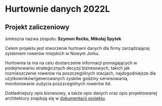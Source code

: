 # Hurtownie danych 2022L
## Projekt zaliczeniowy
śmieszna nazwa zespołu: **Szymon Rećko, Mikołaj Spytek**

Celem projektu jest stworzenie hurtowni danych dla firmy zarządzającej systemem rowerów miejskich w Nowym Jorku. 

Hurtownia ta ma na celu dostarczenie informacji pomagających w podejmowaniu strategicznych decyzji biznesowych, takich jak rozmieszczenie rowerów na poszczególnych stacjach, najdogodniejsze dla użytkowników/generowanych zysków godziny serwisowania, monitorowanie zużycia poszzcególnych rowerów itd. 

Dokładniejszy opis biznesowy, a także opis danych oraz opis projektowanej architektury znajdują się w [dokumentacji projektu](initial_documentation.md).


